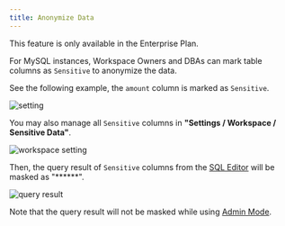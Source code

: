 ```yaml
---
title: Anonymize Data
---
```


<HintBlock type="info">

This feature is only available in the Enterprise Plan.

</HintBlock>

For MySQL instances, Workspace Owners and DBAs can mark table columns as `Sensitive` to anonymize the data.

See the following example, the `amount` column is marked as `Sensitive`.

![setting](/content/docs/administration/anonymize-data/anonymize-data-setting.webp)

You may also manage all `Sensitive` columns in **"Settings / Workspace / Sensitive Data"**.

![workspace setting](/content/docs/administration/anonymize-data/anonymize-data-workspace-setting.webp)

Then, the query result of `Sensitive` columns from the [SQL Editor](/docs/sql-editor/overview) will be masked as "\*\*\*\*\*\*".

![query result](/content/docs/administration/anonymize-data/anonymize-data-masked.webp)

Note that the query result will not be masked while using [Admin Mode](/docs/sql-editor/admin-mode).
